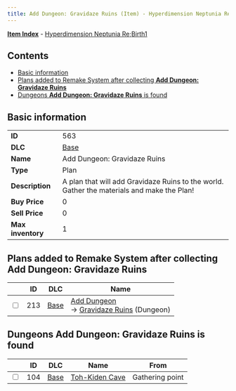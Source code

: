 ```yaml
---
title: Add Dungeon: Gravidaze Ruins (Item) - Hyperdimension Neptunia Re;Birth1
---
```


[**Item Index**](/neptunia/rb1/item/index.html) - [Hyperdimension Neptunia Re;Birth1](/neptunia/rb1)

## Contents

- [Basic information](#basic-information)
- [Plans added to Remake System after collecting **Add Dungeon: Gravidaze Ruins**](#plans-added-to-remake-system-after-collecting-add-dungeon-gravidaze-ruins)
- [Dungeons **Add Dungeon: Gravidaze Ruins** is found](#dungeons-add-dungeon-gravidaze-ruins-is-found)

## Basic information

|   |   |
| -- | -- |
| **ID** | 563 |
| **DLC** | [Base](/neptunia/rb1/dlc/1-base.html) |
| **Name** | Add Dungeon: Gravidaze Ruins |
| **Type** | Plan |
| **Description** | A plan that will add Gravidaze Ruins to the world. Gather the materials and make the Plan! |
| **Buy Price** | 0 |
| **Sell Price** | 0 |
| **Max inventory** | 1 |


## Plans added to Remake System after collecting **Add Dungeon: Gravidaze Ruins**

|    | ID | DLC | Name |
| -- | -- | --- | ---- |
| <input type="checkbox" id="rb1-remake-1-213" class="trackbox" /> | 213 | [Base](/neptunia/rb1/dlc/1-base.html) | [Add Dungeon](/neptunia/rb1/remake/1-213-add-dungeon.html)<br /> → [Gravidaze Ruins](/neptunia/rb1/dungeon/1-106-gravidaze-ruins.html) (Dungeon) |


## Dungeons **Add Dungeon: Gravidaze Ruins** is found

|    | ID | DLC | Name | From |
| -- | -- | --- | ---- | ---- |
| <input type="checkbox" id="rb1-dungeon-1-104" class="trackbox" /> | 104 | [Base](/neptunia/rb1/dlc/1-base.html) | [Toh-Kiden Cave](/neptunia/rb1/dungeon/1-104-toh-kiden-cave.html) | Gathering point |

